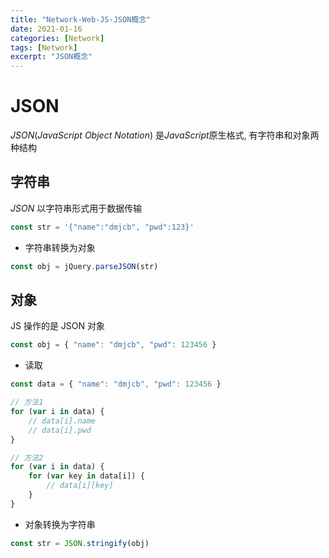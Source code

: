 ```yaml
---
title: "Network-Web-JS-JSON概念"
date: 2021-01-16
categories: [Network]
tags: [Network]
excerpt: "JSON概念"
---
```


# JSON

$JSON$($JavaScript$ $Object$ $Notation$) 是$JavaScript$原生格式, 有字符串和对象两种结构

## 字符串

$JSON$ 以字符串形式用于数据传输

```js
const str = '{"name":"dmjcb", "pwd":123}'
```

- 字符串转换为对象

```js
const obj = jQuery.parseJSON(str)
```

## 对象

JS 操作的是 JSON 对象

```js
const obj = { "name": "dmjcb", "pwd": 123456 }
```

- 读取

```js
const data = { "name": "dmjcb", "pwd": 123456 }

// 方法1
for (var i in data) {
    // data[i].name
    // data[i].pwd
}

// 方法2
for (var i in data) {
    for (var key in data[i]) {
        // data[i][key]
    }
}
```

- 对象转换为字符串

```js
const str = JSON.stringify(obj)
```
